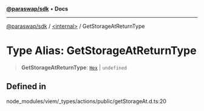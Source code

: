 [**@paraswap/sdk**](../../README.md) • **Docs**

***

[@paraswap/sdk](../../globals.md) / [\<internal\>](../README.md) / GetStorageAtReturnType

# Type Alias: GetStorageAtReturnType

> **GetStorageAtReturnType**: [`Hex`](Hex.md) \| `undefined`

## Defined in

node\_modules/viem/\_types/actions/public/getStorageAt.d.ts:20
